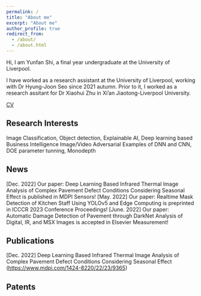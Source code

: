 ```yaml
---
permalink: /
title: "About me"
excerpt: "About me"
author_profile: true
redirect_from: 
  - /about/
  - /about.html
---
```



Hi, I am Yunfan Shi, a final year undergraduate at the University of Liverpool.

I have worked as a research assistant at the University of Liverpool, working with Dr Hyung-Joon Seo since 2021 autumn. Prior to it, I worked as a research assitant for Dr Xiaohui Zhu in Xi’an Jiaotong-Liverpool University.

[CV](_pages/Yunfan%20Shi%20CV.pdf)

## Research Interests
Image Classification, Object detection, Explainable AI, Deep learning based Business Intelligence
Image/Video Adversarial Examples of DNN and CNN, DOE parameter tunning, Monodepth

## News
[Dec. 2022] Our paper: Deep Learning Based Infrared Thermal Image Analysis of Complex Pavement Defect Conditions Considering Seasonal Effect is published in MDPI Sensors!
[May. 2022] Our paper: Realtime Mask Detection of Kitchen Staff Using YOLOv5 and Edge Computing is preprinted in ICCCR 2023 Conference Proceedings!
[June. 2022] Our paper: Automatic Damage Detection of Pavement through DarkNet Analysis of Digital, IR, and MSX Images is accepted in Elsevier Measurement!

## Publications
[Dec. 2022] Deep Learning Based Infrared Thermal Image Analysis of Complex Pavement Defect Conditions Considering Seasonal Effect
(https://www.mdpi.com/1424-8220/22/23/9365)

## Patents

